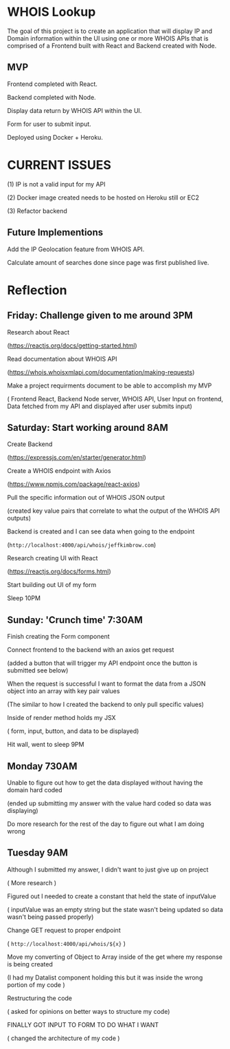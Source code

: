 # WHOIS Lookup

The goal of this project is to create an application that will display IP and Domain information within the UI using one or more WHOIS APIs that is comprised of a Frontend built with React and Backend created with Node.

## MVP
Frontend completed with React.

Backend completed with Node.

Display data return by WHOIS API within the UI.

Form for user to submit input.

Deployed using Docker + Heroku.

# CURRENT ISSUES

(1) IP is not a valid input for my API

(2) Docker image created needs to be hosted on Heroku still or EC2

(3) Refactor backend


## Future Implementions
Add the IP Geolocation feature from WHOIS API.

Calculate amount of searches done since page was first published live.

# Reflection

## Friday: Challenge given to me around 3PM

Research about React

(https://reactjs.org/docs/getting-started.html)

Read documentation about WHOIS API

(https://whois.whoisxmlapi.com/documentation/making-requests)

 Make a project requirments document to be able to accomplish my MVP
 
( Frontend React, Backend Node server, WHOIS API, User Input on frontend, Data fetched from my API and displayed after user submits input)

## Saturday: Start working around 8AM

Create Backend

(https://expressjs.com/en/starter/generator.html)

Create a WHOIS endpoint with Axios

(https://www.npmjs.com/package/react-axios)

 Pull the specific information out of WHOIS JSON output
 
(created key value pairs that correlate to what the output of the WHOIS API outputs)

Backend is created and I can see data when going to the endpoint

(`http://localhost:4000/api/whois/jeffkimbrow.com`)

Research creating UI with React

(https://reactjs.org/docs/forms.html)

 Start building out UI of my form

Sleep 10PM 

## Sunday: 'Crunch time' 7:30AM

Finish creating the Form component

Connect frontend to the backend with an axios get request
 
(added a button that will trigger my API endpoint once the button is submitted see below) 

When the request is successful I want to format the data from a JSON object into an array with key pair values

(The similar to how I created the backend to only pull specific values)

Inside of render method holds my JSX

( form, input, button, and data to be displayed)

Hit wall, went to sleep 9PM

## Monday 730AM

 Unable to figure out how to get the data displayed without having the domain hard coded
 
(ended up submitting my answer with the value hard coded so data was displaying)

Do more research for the rest of the day to figure out what I am doing wrong

## Tuesday 9AM

Although I submitted my answer, I didn't want to just give up on project

( More research )

Figured out I needed to create a constant that held the state of inputValue

( inputValue was an empty string but the state wasn't being updated so data wasn't being passed properly)

 Change GET request to proper endpoint
 
( `http://localhost:4000/api/whois/${x}` )

Move my converting of Object to Array inside of the get where my response is being created

(I had my Datalist component holding this but it was inside the wrong portion of my code )

Restructuring the code

( asked for opinions on better ways to structure my code)

 FINALLY GOT INPUT TO FORM TO DO WHAT I WANT
 
( changed the architecture of my code )



